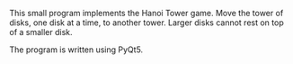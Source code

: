 This small program implements the Hanoi Tower game.
Move the tower of disks, one disk at a time, to another tower.
Larger disks cannot rest on top of a smaller disk.

The program is written using PyQt5.